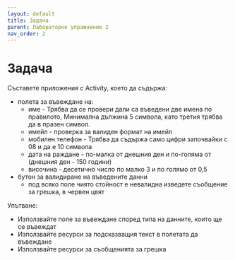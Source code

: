 ```yaml
---
layout: default
title: Задача
parent: Лабораторно упражнение 2
nav_order: 2
---
```

# Задача

Съставете приложения с Аctivity, което да съдържа:

* полета за въвеждане на:
  * име - Трябва да се провери дали са въведени две имена по правилото, Минимална дължина 5 символа, като третия трябва да в празен символ.
  * имейл - проверка за валиден формат на имейл
  * мобилен телефон - Трябва да съдържа само цифри започвайки с 08 и да е 10 символа
  * дата на раждане - по-малка от днешния ден и по-голяма от (днешния ден - 150 години)
  * височина - десетично число по малко 3 и по голямо от 0,5
* бутон за валидиране на въведените данни
  * под всяко поле чиято стойност е невалидна изведете съобщение за грешка, в червен цвят

Упътване:

* Използвайте поле за въвеждане според типа на данните, които ще се въвеждат
* Използвайте ресурси за подсказващия текст в полетата да въвеждане
* Използвайте ресурси за съобщенията за грешка

